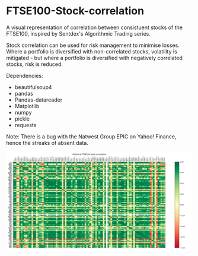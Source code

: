 # FTSE100-Stock-correlation

A visual representation of correlation between consistuent stocks of the FTSE100, inspired by Sentdex's Algorithmic Trading series. 

Stock correlation can be used for risk management to minimise losses. Where a portfolio is diversified with non-correlated stocks, volatility is mitigated - but where a portfolio is diversified with negatively correlated stocks, risk is reduced.

Dependencies:
 - beautifulsoup4
 - pandas
 - Pandas-datareader
 - Matplotlib
 - numpy
 - pickle
 - requests

Note: There is a bug with the Natwest Group EPIC on Yahoo! Finance, hence the streaks of absent data.

![Correlation](https://github.com/CassidyPeter/FTSE100-Stock-correlation/blob/master/FTSE100_correlation.png?raw=true)
